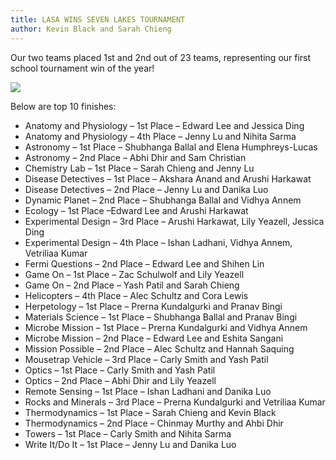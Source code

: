 ```yaml
---
title: LASA WINS SEVEN LAKES TOURNAMENT
author: Kevin Black and Sarah Chieng
---
```


Our two teams placed 1st and 2nd out of 23 teams, representing our first school tournament win of the year!

![](assets/img/sevenlakes.jpg)

Below are top 10 finishes:

* Anatomy and Physiology – 1st Place – Edward Lee and Jessica Ding
* Anatomy and Physiology – 4th Place – Jenny Lu and Nihita Sarma
* Astronomy – 1st Place – Shubhanga Ballal and Elena Humphreys-Lucas
* Astronomy – 2nd Place – Abhi Dhir and Sam Christian
* Chemistry Lab – 1st Place – Sarah Chieng and Jenny Lu
* Disease Detectives – 1st Place – Akshara Anand and Arushi Harkawat
* Disease Detectives – 2nd Place – Jenny Lu and Danika Luo
* Dynamic Planet – 2nd Place – Shubhanga Ballal and Vidhya Annem
* Ecology – 1st Place –Edward Lee and Arushi Harkawat
* Experimental Design – 3rd Place – Arushi Harkawat, Lily Yeazell, Jessica Ding
* Experimental Design – 4th Place – Ishan Ladhani, Vidhya Annem, Vetriliaa Kumar
* Fermi Questions – 2nd Place – Edward Lee and Shihen Lin
* Game On – 1st Place – Zac Schulwolf and Lily Yeazell
* Game On – 2nd Place – Yash Patil and Sarah Chieng
* Helicopters – 4th Place – Alec Schultz and Cora Lewis
* Herpetology – 1st Place – Prerna Kundalgurki and Pranav Bingi
* Materials Science – 1st Place – Shubhanga Ballal and Pranav Bingi
* Microbe Mission – 1st Place – Prerna Kundalgurki and Vidhya Annem
* Microbe Mission – 2nd Place – Edward Lee and Eshita Sangani
* Mission Possible – 2nd Place – Alec Schultz and Hannah Saquing
* Mousetrap Vehicle – 3rd Place – Carly Smith and Yash Patil
* Optics – 1st Place – Carly Smith and Yash Patil
* Optics – 2nd Place – Abhi Dhir and Lily Yeazell
* Remote Sensing – 1st Place – Ishan Ladhani and Danika Luo
* Rocks and Minerals – 3rd Place – Prerna Kundalgurki and Vetriliaa Kumar
* Thermodynamics – 1st Place – Sarah Chieng and Kevin Black
* Thermodynamics – 2nd Place – Chinmay Murthy and Ahbi Dhir
* Towers – 1st Place – Carly Smith and Nihita Sarma
* Write It/Do It – 1st Place – Jenny Lu and Danika Luo
